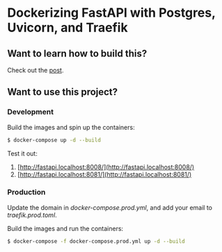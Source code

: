 # Dockerizing FastAPI with Postgres, Uvicorn, and Traefik

## Want to learn how to build this?

Check out the [post](https://testdriven.io/blog/fastapi-docker-traefik/).

## Want to use this project?

### Development

Build the images and spin up the containers:

```sh
$ docker-compose up -d --build
```

Test it out:

1. [http://fastapi.localhost:8008/](http://fastapi.localhost:8008/)
1. [http://fastapi.localhost:8081/](http://fastapi.localhost:8081/)

### Production

Update the domain in *docker-compose.prod.yml*, and add your email to *traefik.prod.toml*.

Build the images and run the containers:

```sh
$ docker-compose -f docker-compose.prod.yml up -d --build
```


